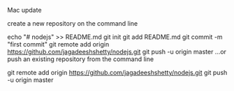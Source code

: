 Mac update

create a new repository on the command line

echo "# nodejs" >> README.md
git init
git add README.md
git commit -m "first commit"
git remote add origin https://github.com/jagadeeshshetty/nodejs.git
git push -u origin master
…or push an existing repository from the command line

git remote add origin https://github.com/jagadeeshshetty/nodejs.git
git push -u origin master


